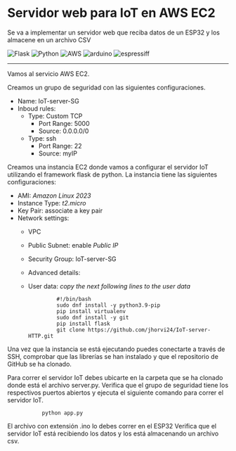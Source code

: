 # Servidor web para IoT en AWS EC2

Se va a implementar un servidor web que reciba datos de un ESP32 y los almacene en un archivo CSV

![Flask](https://img.shields.io/badge/flask-%23000.svg?style=for-the-badge&logo=flask&logoColor=white) ![Python](https://img.shields.io/badge/python-3670A0?style=for-the-badge&logo=python&logoColor=ffdd54) ![AWS](https://img.shields.io/badge/Amazon_AWS-FF9900?style=for-the-badge&logo=amazonaws&logoColor=white)
![arduino](https://img.shields.io/badge/Arduino-00979D?style=for-the-badge&logo=Arduino&logoColor=white)
![espressiff](https://img.shields.io/badge/espressif-E7352C?style=for-the-badge&logo=espressif&logoColor=white)

<hr>

Vamos al servicio AWS EC2. 

   Creamos un grupo de seguridad con las siguientes configuraciones.      
      
   - Name: IoT-server-SG
   - Inboud rules:
      - Type: Custom TCP
         - Port Range: 5000
         - Source: 0.0.0.0/0
      - Type: ssh
         - Port Range: 22
         - Source: myIP        
      
   Creamos una instancia EC2 donde vamos a configurar el servidor IoT utilizando el framework flask de python. La instancia tiene las siguientes configuraciones:
   
   - AMI: *Amazon Linux 2023*
   - Instance Type: *t2.micro*
   - Key Pair: associate a key pair
   - Network settings:
     - VPC
     - Public Subnet: enable *Public IP*
     - Security Group: IoT-server-SG
     - Advanced details:

     - User data: *copy the next following lines to the user data*
          
                    #!/bin/bash
                    sudo dnf install -y python3.9-pip
                    pip install virtualenv           
                    sudo dnf install -y git           
                    pip install flask           
                    git clone https://github.com/jhorvi24/IoT-server-HTTP.git
            
   Una vez que la instancia se está ejecutando puedes conectarte a través de SSH, comprobar que las librerías se han instalado y que el repositorio de GitHub se ha clonado.  
                   
   Para correr el servidor IoT debes ubicarte en la carpeta que se ha clonado donde está el archivo server.py. Verifica que el grupo de seguridad tiene los respectivos puertos  abiertos y ejecuta el siguiente comando para correr el servidor IoT.
               
               python app.py 
               
  
      
   El archivo con extensión .ino lo debes correr en el ESP32 
   Verifica que el servidor IoT está recibiendo los datos y los está almacenando un archivo csv. 
